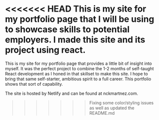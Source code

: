 <<<<<<< HEAD
This is my site for my portfolio page that I will be using to showcase skills to potential employers. 
I made this site and its project using react.
=======
This is my site for my portfolio page that provides a little bit of insight into myself. It was the perfect project to combine the 1-2 months of self-taught React development as I honed in that skillset to make this site. I hope to bring that same self-starter, ambitious spirit to a full career. This portfolio shows that sort of capability.

The site is hosted by Netlify and can be found at nckmartnez.com.
>>>>>>> Fixing some color/styling issues as well as updated the README.md
